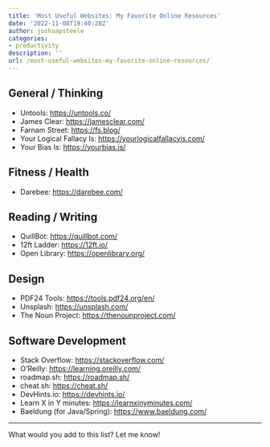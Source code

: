 ```yaml
---
title: 'Most Useful Websites: My Favorite Online Resources'
date: '2022-11-08T19:40:28Z'
author: joshuapsteele
categories:
- productivity
description: ''
url: /most-useful-websites-my-favorite-online-resources/
---
```

## General / Thinking

- Untools: <https://untools.co/>
- James Clear: <https://jamesclear.com/>
- Farnam Street: <https://fs.blog/>
- Your Logical Fallacy Is: <https://yourlogicalfallacyis.com/>
- Your Bias Is: <https://yourbias.is/>

## Fitness / Health

- Darebee: <https://darebee.com/>

## Reading / Writing

- QuillBot: <https://quillbot.com/>
- 12ft Ladder: <https://12ft.io/>
- Open Library: <https://openlibrary.org/>

## Design

- PDF24 Tools: <https://tools.pdf24.org/en/>
- Unsplash: <https://unsplash.com/>
- The Noun Project: <https://thenounproject.com/>

## Software Development

- Stack Overflow: <https://stackoverflow.com/>
- O’Reilly: <https://learning.oreilly.com/>
- roadmap.sh: <https://roadmap.sh/>
- cheat.sh: <https://cheat.sh/>
- DevHints.io: <https://devhints.io/>
- Learn X in Y minutes: <https://learnxinyminutes.com/>
- Baeldung (for Java/Spring): <https://www.baeldung.com/>

---

What would you add to this list? Let me know!